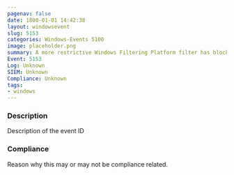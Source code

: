 ```yaml
---
pagenav: false
date: 1800-01-01 14:42:38
layout: windowsevent
slug: 5153
categories: Windows-Events 5100
image: placeholder.png
summary: A more restrictive Windows Filtering Platform filter has blocked a packet
Event: 5153
Log: Unknown
SIEM: Unknown
Compliance: Unknown
tags:
- windows
---
```


### Description

Description of the event ID

### Compliance

Reason why this may or may not be compliance related.
